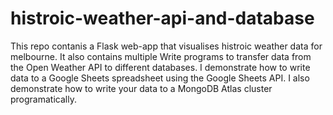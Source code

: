 ﻿# histroic-weather-api-and-database

This repo contanis a Flask web-app that visualises histroic weather data for melbourne. It also contains multiple Write programs to transfer data from the Open Weather API to different databases. I demonstrate how to write data to a Google Sheets spreadsheet using the Google Sheets API. I also demonstrate how to write your data to a MongoDB Atlas cluster programatically.  

